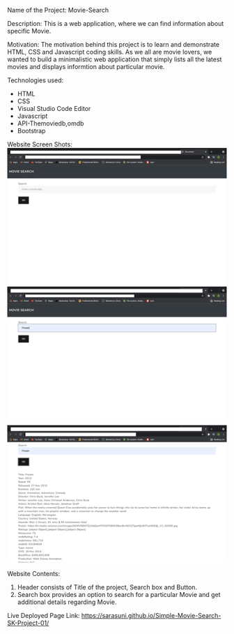 Name of the Project:
Movie-Search

Description:
This is a web application, where we can find information about specific Movie.

Motivation:
The motivation behind this project is to learn and demonstrate HTML, CSS and Javascript coding skills. As we all are movie lovers, we wanted to build a minimalistic web application that simply lists all the latest movies and displays informtion about particular movie.

Technologies used:
* HTML
* CSS
* Visual Studio Code Editor
* Javascript
* API-Themoviedb,omdb
* Bootstrap

Website Screen Shots:
![image](screenshots/screenshot-1.png)
![image](screenshots/screenshot-2.png)
![image](screenshots/screenshot-3.png)

Website Contents:
1. Header consists of Title of the project, Search box and Button.
2. Search box provides an option to search for a particular Movie and get additional details regarding Movie.

Live Deployed Page Link:
https://sarasuni.github.io/Simple-Movie-Search-SK-Project-01/

